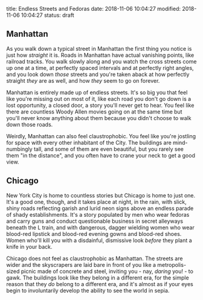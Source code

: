 title: Endless Streets and Fedoras
date: 2018-11-06 10:04:27
modified: 2018-11-06 10:04:27
status: draft

## Manhattan

As you walk down a typical street in Manhattan the first thing you notice is
just how _straight_ it is.  Roads in Manhattan have actual vanishing points,
like railroad tracks.  You walk slowly along and you watch the cross streets
come up one at a time, at perfectly spaced intervals and at perfectly right
angles, and you look down _those_ streets and you're taken aback at how
perfectly straight _they_ are as well, and how _they_ seem to go on forever.

Manhattan is entirely made up of endless streets.  It's so big you that feel
like you're missing out on most of it, like each road you don't go down is a
lost opportunity, a closed door, a story you'll never get to hear.  You feel
like there are countless Woody Allen movies going on at the same time but
you'll never know anything about them because you didn't choose to walk down
those roads.

Weirdly, Manhattan can also feel claustrophobic. You feel like you're
jostling for space with every other inhabitant of the City.  The buildings
are mind-numbingly tall, and some of them are even beautiful, but you rarely
see them "in the distance", and you often have to crane your neck to get a
good view.

## Chicago

New York City is home to countless stories but Chicago is home to just one.
It's a good one, though, and it takes place at night, in the rain, with
slick, shiny roads reflecting garish and lurid neon signs above an endless
parade of shady establishments.  It's a story populated by men who wear
fedoras and carry guns and conduct questionable business in secret alleyways
beneath the L train, and with dangerous, dagger wielding women who wear
blood-red lipstick and blood-red evening gowns and blood-red shoes.  Women
who'll kill you with a disdainful, dismissive look _before_ they plant a
knife in your back.

Chicago does not feel as claustrophobic as Manhattan.  The streets are wider
and the skyscrapers are laid bare in front of you like a metropolis-sized
picnic made of concrete and steel, inviting you - nay, _daring_ you! - to
gawk.  The buildings look like they belong in a different era, for the
simple reason that they _do_ belong to a different era, and it's almost as if
your eyes begin to involuntarily develop the ability to see the world in
sepia.

